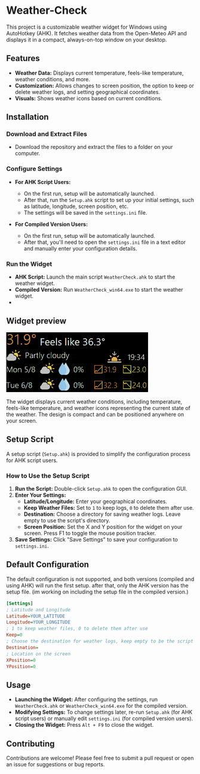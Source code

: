 # Weather-Check

This project is a customizable weather widget for Windows using AutoHotkey (AHK). It fetches weather data from the Open-Meteo API and displays it in a compact, always-on-top window on your desktop.

## Features

- **Weather Data:** Displays current temperature, feels-like temperature, weather conditions, and more.
- **Customization:** Allows changes to screen position, the option to keep or delete weather logs, and setting geographical coordinates.
- **Visuals:** Shows weather icons based on current conditions.

## Installation

### Download and Extract Files

- Download the repository and extract the files to a folder on your computer.

### Configure Settings

- **For AHK Script Users:**
    - On the first run, setup will be automatically launched.
    - After that, run the `Setup.ahk` script to set up your initial settings, such as latitude, longitude, screen position, etc.
    - The settings will be saved in the `settings.ini` file.

- **For Compiled Version Users:**
    - On the first run, setup will be automatically launched.
    - After that, you'll need to open the `settings.ini` file in a text editor and manually enter your configuration details.

### Run the Widget

- **AHK Script:** Launch the main script `WeatherCheck.ahk` to start the weather widget.
- **Compiled Version:** Run `WeatherCheck_win64.exe` to start the weather widget.
- 
## Widget preview

![Weather Widget Example](https://github.com/TheNave8or/weather-check/blob/main/Example.png)

The widget displays current weather conditions, including temperature, feels-like temperature, and weather icons representing the current state of the weather. The design is compact and can be positioned anywhere on your screen.

## Setup Script

A setup script (`Setup.ahk`) is provided to simplify the configuration process for AHK script users.

### How to Use the Setup Script

1. **Run the Script:** Double-click `Setup.ahk` to open the configuration GUI.
2. **Enter Your Settings:**
    - **Latitude/Longitude:** Enter your geographical coordinates.
    - **Keep Weather Files:** Set to `1` to keep logs, `0` to delete them after use.
    - **Destination:** Choose a directory for saving weather logs. Leave empty to use the script's directory.
    - **Screen Position:** Set the X and Y position for the widget on your screen. Press F1 to toggle the mouse position tracker.
3. **Save Settings:** Click "Save Settings" to save your configuration to `settings.ini`.

## Default Configuration

The default configuration is not supported, and both versions (compiled and using AHK) will run the first setup. after that, only the AHK version has the setup file. (im working on including the setup file in the compiled version.)

```ini
[Settings]
; Latitude and Longitude
Latitude=YOUR_LATITUDE
Longitude=YOUR_LONGITUDE
; 1 to keep weather files, 0 to delete them after use
Keep=0
; Choose the destination for weather logs, keep empty to be the script's location
Destination=
; Location on the screen
XPosition=0
YPosition=0
```

## Usage

- **Launching the Widget:** After configuring the settings, run `WeatherCheck.ahk` or `WeatherCheck_win64.exe` for the compiled version.
- **Modifying Settings:** To change settings later, re-run `Setup.ahk` (for AHK script users) or manually edit `settings.ini` (for compiled version users).
- **Closing the Widget:** Press `Alt + F9` to close the widget.

## Contributing

Contributions are welcome! Please feel free to submit a pull request or open an issue for suggestions or bug reports.
